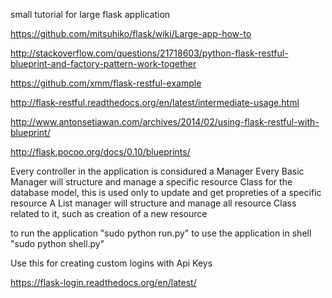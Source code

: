 small tutorial for large flask application

https://github.com/mitsuhiko/flask/wiki/Large-app-how-to

http://stackoverflow.com/questions/21718603/python-flask-restful-blueprint-and-factory-pattern-work-together

https://github.com/xmm/flask-restful-example

http://flask-restful.readthedocs.org/en/latest/intermediate-usage.html

http://www.antonsetiawan.com/archives/2014/02/using-flask-restful-with-blueprint/

http://flask.pocoo.org/docs/0.10/blueprints/


Every controller in the application is considured a Manager
Every Basic Manager will structure and manage a specific resource Class for the database model, this is used only to update and get propreties of a specific resource
A List manager will structure and manage all resource Class related to it, such as creation of a new resource

to run the application "sudo python run.py"
to use the application in shell "sudo python shell.py"

Use this for creating custom logins with Api Keys

https://flask-login.readthedocs.org/en/latest/